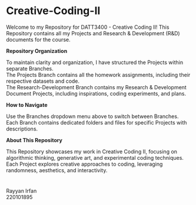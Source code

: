 # Creative-Coding-II

Welcome to my Repository for DATT3400 - Creative Coding II! This Repository contains all my Projects and Research & Development (R&D) documents for the course.

**Repository Organization**

To maintain clarity and organization, I have structured the Projects within separate Branches.  
The Projects Branch contains all the homework assignments, including their respective datasets and code.  
The Research-Development Branch contains my Research & Development Document Projects, including inspirations, coding experiments, and plans.

**How to Navigate**

Use the Branches dropdown menu above to switch between Branches.  
Each Branch contains dedicated folders and files for specific Projects with descriptions.

**About This Repository**

This Repository showcases my work in Creative Coding II, focusing on algorithmic thinking, generative art, and experimental coding techniques.  
Each Project explores creative approaches to coding, leveraging randomness, aesthetics, and interactivity.

# 

Rayyan Irfan  
220101895
